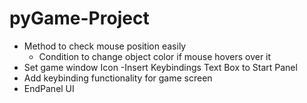 # pyGame-Project
- Method to check mouse position easily 
    - Condition to change object color if mouse hovers over it
- Set game window Icon
-Insert Keybindings Text Box to Start Panel
- Add keybinding functionality for game screen
- EndPanel UI